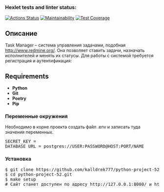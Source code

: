 ### Hexlet tests and linter status:
[![Actions Status](https://github.com/kalldrek777/python-project-52/actions/workflows/hexlet-check.yml/badge.svg)](https://github.com/kalldrek777/python-project-52/actions)
[![Maintainability](https://api.codeclimate.com/v1/badges/6ef38dfa1641a529f399/maintainability)](https://codeclimate.com/github/kalldrek777/python-project-52/maintainability)
[![Test Coverage](https://api.codeclimate.com/v1/badges/6ef38dfa1641a529f399/test_coverage)](https://codeclimate.com/github/kalldrek777/python-project-52/test_coverage)


## Описание

Task Manager – система управления задачами, подобная http://www.redmine.org/. Она позволяет ставить задачи, назначать исполнителей и менять их статусы. Для работы с системой требуется регистрация и аутентификация:

## Requirements
- **Python**
- **Git**
- **Poetry**
- **Pip**

### Переменные окружения

Необходимо в корне проекта создать файл .env и записать туда значения переменных.
<pre>
SECRET_KEY =
DATABASE_URL = postgres://USER:PASSWORD@HOST:PORT/NAME
</pre>
### Установка
<pre>
$ git clone https://github.com/kalldrek777/python-project-52.git
$ cd python-project-52.git
$ make setup
# Сайт станет доступен по адресу http://127.0.0.1:8000/ и http://0.0.0.0:8000/ 
</pre>